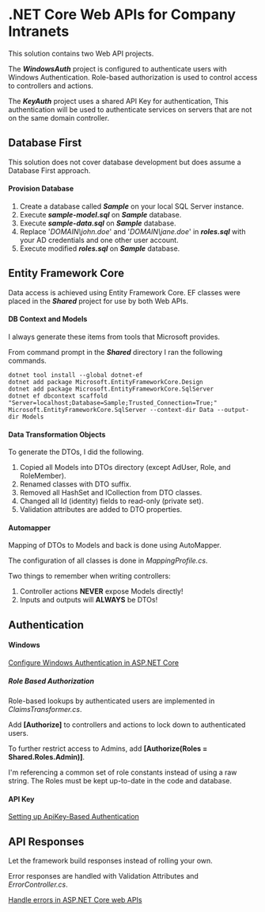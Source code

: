 # .NET Core Web APIs for Company Intranets
This solution contains two Web API projects.

The **_WindowsAuth_** project is configured to authenticate users with Windows Authentication. 
Role-based authorization is used to control access to controllers and actions. 

The **_KeyAuth_** project uses a shared API Key for authentication,
This authentication will be used to authenticate services on servers that are not on the same domain controller.

## Database First
This solution does not cover database development but does assume a Database First approach.

#### Provision Database

1. Create a database called **_Sample_** on your local SQL Server instance.
2. Execute **_sample-model.sql_** on **_Sample_** database. 
3. Execute **_sample-data.sql_** on **_Sample_** database.
4. Replace '_DOMAIN\john.doe_' and '_DOMAIN\jane.doe_' in **_roles.sql_** with your AD credentials and one other user account.
5. Execute modified **_roles.sql_** on **_Sample_** database.

## Entity Framework Core
Data access is achieved using Entity Framework Core. 
EF classes were placed in the **_Shared_** project for use by both Web APIs.

#### DB Context and Models
I always generate these items from tools that Microsoft provides.

From command prompt in the **_Shared_** directory I ran the following commands.
``` 
dotnet tool install --global dotnet-ef
dotnet add package Microsoft.EntityFrameworkCore.Design
dotnet add package Microsoft.EntityFrameworkCore.SqlServer
dotnet ef dbcontext scaffold "Server=localhost;Database=Sample;Trusted_Connection=True;" Microsoft.EntityFrameworkCore.SqlServer --context-dir Data --output-dir Models
```
#### Data Transformation Objects 
To generate the DTOs, I did the following.

1. Copied all Models into DTOs directory (except AdUser, Role, and RoleMember).
2. Renamed classes with DTO suffix.
3. Removed all HashSet and ICollection from DTO classes.
4. Changed all Id (identity) fields to read-only (private set).
5. Validation attributes are added to DTO properties.

#### Automapper
Mapping of DTOs to Models and back is done using AutoMapper.

The configuration of all classes is done in _MappingProfile.cs_.

Two things to remember when writing controllers:
1. Controller actions **NEVER** expose Models directly! 
2. Inputs and outputs will **ALWAYS** be DTOs!

## Authentication

#### Windows
<a href="https://docs.microsoft.com/en-us/aspnet/core/mvc/models/validation?view=aspnetcore-3.1" target="_blank">Configure Windows Authentication in ASP.NET Core</a>

##### Role Based Authorization
Role-based lookups by authenticated users are implemented in _ClaimsTransformer.cs_.

Add **[Authorize]** to controllers and actions to lock down to authenticated users.

To further restrict access to Admins, add **[Authorize(Roles = Shared.Roles.Admin)]**.

I'm referencing a common set of role constants instead of using a raw string. The Roles must be kept up-to-date in the code and database.

#### API Key
<a href="https://medium.com/@zarkopafilis/asp-net-core-2-2-3-resti-api-24-setting-up-apikey-based-authentication-94169a051a5c" target="_blank">Setting up ApiKey-Based Authentication</a>

## API Responses
Let the framework build responses instead of rolling your own.

Error responses are handled with Validation Attributes and _ErrorController.cs_.

<a href="https://docs.microsoft.com/en-us/aspnet/core/web-api/handle-errors?view=aspnetcore-3.1" target="_blank">Handle errors in ASP.NET Core web APIs</a>



